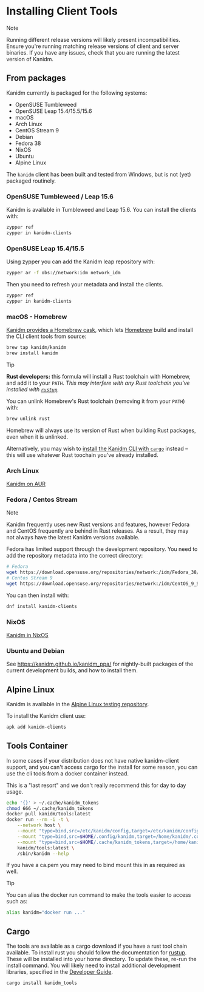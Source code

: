 # Installing Client Tools

> [!NOTE]
>
> Running different release versions will likely present incompatibilities. Ensure you're running
> matching release versions of client and server binaries. If you have any issues, check that you
> are running the latest version of Kanidm.

## From packages

Kanidm currently is packaged for the following systems:

- OpenSUSE Tumbleweed
- OpenSUSE Leap 15.4/15.5/15.6
- macOS
- Arch Linux
- CentOS Stream 9
- Debian
- Fedora 38
- NixOS
- Ubuntu
- Alpine Linux

The `kanidm` client has been built and tested from Windows, but is not (yet) packaged routinely.

### OpenSUSE Tumbleweed / Leap 15.6

Kanidm is available in Tumbleweed and Leap 15.6. You can install the clients with:

```bash
zypper ref
zypper in kanidm-clients
```

### OpenSUSE Leap 15.4/15.5

Using zypper you can add the Kanidm leap repository with:

```bash
zypper ar -f obs://network:idm network_idm
```

Then you need to refresh your metadata and install the clients.

```bash
zypper ref
zypper in kanidm-clients
```

### macOS - Homebrew

[Kanidm provides a Homebrew cask](https://github.com/kanidm/homebrew-kanidm),
which lets [Homebrew](https://brew.sh/) build and install the CLI client tools
from source:

```bash
brew tap kanidm/kanidm
brew install kanidm
```

> [!TIP]
>
> **Rust developers:** this formula will install a Rust toolchain with Homebrew,
> and add it to your `PATH`. *This may interfere with any Rust toolchain
> you've installed with [`rustup`](https://rustup.rs/).*
>
> You can unlink Homebrew's Rust toolchain (removing it from your `PATH`) with:
>
> ```sh
> brew unlink rust
> ```
>
> Homebrew will always use its version of Rust when building Rust packages, even
> when it is unlinked.
>
> Alternatively, you may wish to [install the Kanidm CLI with `cargo`](#cargo)
> instead – this will use whatever Rust toochain you've already installed.

### Arch Linux

[Kanidm on AUR](https://aur.archlinux.org/packages?O=0&K=kanidm)

### Fedora / Centos Stream

> [!NOTE]
>
> Kanidm frequently uses new Rust versions and features, however Fedora and CentOS frequently are
> behind in Rust releases. As a result, they may not always have the latest Kanidm versions
> available.

Fedora has limited support through the development repository. You need to add the repository
metadata into the correct directory:

```bash
# Fedora
wget https://download.opensuse.org/repositories/network:/idm/Fedora_38/network:idm.repo
# Centos Stream 9
wget https://download.opensuse.org/repositories/network:/idm/CentOS_9_Stream/network:idm.repo
```

You can then install with:

```bash
dnf install kanidm-clients
```

### NixOS

[Kanidm in NixOS](https://search.nixos.org/packages?sort=relevance&type=packages&query=kanidm)

### Ubuntu and Debian

See <https://kanidm.github.io/kanidm_ppa/> for nightly-built packages of the current development
builds, and how to install them.

## Alpine Linux

Kanidm is available in the
[Alpine Linux testing repository](https://pkgs.alpinelinux.org/packages?name=kanidm%2A).

To install the Kanidm client use:

```bash
apk add kanidm-clients
```

## Tools Container

In some cases if your distribution does not have native kanidm-client support, and you can't access
cargo for the install for some reason, you can use the cli tools from a docker container instead.

This is a "last resort" and we don't really recommend this for day to day usage.

```bash
echo '{}' > ~/.cache/kanidm_tokens
chmod 666 ~/.cache/kanidm_tokens
docker pull kanidm/tools:latest
docker run --rm -i -t \
    --network host \
    --mount "type=bind,src=/etc/kanidm/config,target=/etc/kanidm/config" \
    --mount "type=bind,src=$HOME/.config/kanidm,target=/home/kanidm/.config/kanidm" \
    --mount "type=bind,src=$HOME/.cache/kanidm_tokens,target=/home/kanidm/.cache/kanidm_tokens" \
    kanidm/tools:latest \
    /sbin/kanidm --help
```

If you have a ca.pem you may need to bind mount this in as required as well.

> [!TIP]
>
> You can alias the docker run command to make the tools easier to access such as:

```bash
alias kanidm="docker run ..."
```

## Cargo

The tools are available as a cargo download if you have a rust tool chain available. To install rust
you should follow the documentation for [rustup](https://rustup.rs/). These will be installed into
your home directory. To update these, re-run the install command. You will likely need to install
additional development libraries, specified in the [Developer Guide](developers/).

```bash
cargo install kanidm_tools
```
